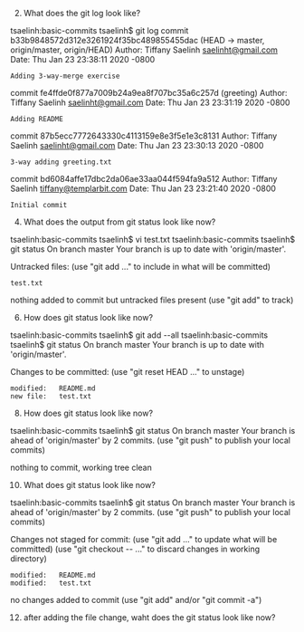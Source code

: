 2. What does the git log look like?

tsaelinh:basic-commits tsaelinh$ git log
commit b33b9848572d312e3261924f35bc489855455dac (HEAD -> master, origin/master, origin/HEAD)
Author: Tiffany Saelinh <saelinht@gmail.com>
Date:   Thu Jan 23 23:38:11 2020 -0800

    Adding 3-way-merge exercise

commit fe4ffde0f877a7009b24a9ea8f707bc35a6c257d (greeting)
Author: Tiffany Saelinh <saelinht@gmail.com>
Date:   Thu Jan 23 23:31:19 2020 -0800

    Adding README

commit 87b5ecc7772643330c4113159e8e3f5e1e3c8131
Author: Tiffany Saelinh <saelinht@gmail.com>
Date:   Thu Jan 23 23:30:13 2020 -0800

    3-way adding greeting.txt

commit bd6084affe17dbc2da06ae33aa044f594fa9a512
Author: Tiffany Saelinh <tiffany@templarbit.com>
Date:   Thu Jan 23 23:21:40 2020 -0800

    Initial commit

4. What does the output from git status look like now?

tsaelinh:basic-commits tsaelinh$ vi test.txt
tsaelinh:basic-commits tsaelinh$ git status
On branch master
Your branch is up to date with 'origin/master'.

Untracked files:
  (use "git add <file>..." to include in what will be committed)

	test.txt

nothing added to commit but untracked files present (use "git add" to track)

6. How does git status look like now?

tsaelinh:basic-commits tsaelinh$ git add --all
tsaelinh:basic-commits tsaelinh$ git status
On branch master
Your branch is up to date with 'origin/master'.

Changes to be committed:
  (use "git reset HEAD <file>..." to unstage)

	modified:   README.md
	new file:   test.txt

8. How does git status look like now?

tsaelinh:basic-commits tsaelinh$ git status
On branch master
Your branch is ahead of 'origin/master' by 2 commits.
  (use "git push" to publish your local commits)

nothing to commit, working tree clean

10. What does git status look like now?

tsaelinh:basic-commits tsaelinh$ git status
On branch master
Your branch is ahead of 'origin/master' by 2 commits.
  (use "git push" to publish your local commits)

Changes not staged for commit:
  (use "git add <file>..." to update what will be committed)
  (use "git checkout -- <file>..." to discard changes in working directory)

	modified:   README.md
	modified:   test.txt

no changes added to commit (use "git add" and/or "git commit -a")

12. after adding the file change, waht does the git status look like now?
